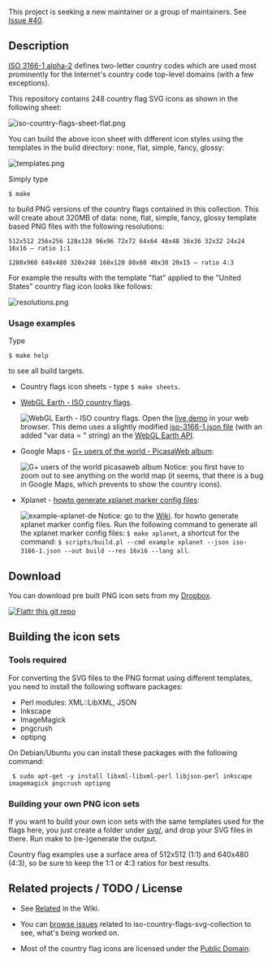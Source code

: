This project is seeking a new maintainer or a group of maintainers. See [Issue #40](https://github.com/koppi/iso-country-flags-svg-collection/issues/40).

## Description

[ISO 3166-1 alpha-2](http://en.wikipedia.org/wiki/ISO_3166-1) defines two-letter country codes which are used most prominently for the Internet's country code top-level domains (with a few exceptions).

This repository contains 248 country flag SVG icons as shown in the following sheet:

![iso-country-flags-sheet-flat.png](https://raw.github.com/koppi/iso-country-flags-svg-collection/master/examples/iso-country-flags-sheet-flat.png "ISO country flags svg collection")

You can build the above icon sheet with different icon styles using the templates in the build directory: none, flat, simple, fancy, glossy:

![templates.png](https://raw.github.com/koppi/iso-country-flags-svg-collection/master/examples/templates.png "Country flag icons templates")

Simply type

```
$ make
```

to build PNG versions of the country flags contained in this collection. This will create about 320MB of data: none, flat, simple, fancy, glossy template based PNG files with the following resolutions:

```
512x512 256x256 128x128 96x96 72x72 64x64 48x48 36x36 32x32 24x24 16x16 – ratio 1:1
```

```
1280x960 640x480 320x240 160x120 80x60 40x30 20x15 – ratio 4:3
```

For example the results with the template "flat" applied to the "United States" country flag icon looks like follows:

![resolutions.png](https://raw.github.com/koppi/iso-country-flags-svg-collection/master/examples/resolutions.png "Country flag icon resoultions")
 
### Usage examples

Type

```
$ make help
```

to see all build targets.

* Country flags icon sheets - type ```$ make sheets```.

* [WebGL Earth - ISO country flags](http://tinyurl.com/webgl-earth-iso-country-flags).

  ![WebGL Earth - ISO country flags](https://raw.github.com/koppi/iso-country-flags-svg-collection/master/examples/example-webgl-earth.png). Open the [live demo](http://tinyurl.com/webgl-earth-iso-country-flags) in your web browser. This demo uses a slightly modified [iso-3166-1.json file](http://dl.dropbox.com/u/3139257/iso-country-flags-svg-collection/examples/iso-3166-1.json) (with an added "var data = " string) an the [WebGL Earth API](http://www.webglearth.org/).

* Google Maps - [G+ users of the world - PicasaWeb album](http://goo.gl/mHyJb):

  ![G+ users of the world picasaweb album](https://raw.github.com/koppi/iso-country-flags-svg-collection/master/examples/example-google-maps.png) Notice: you first have to zoom out to see anything on the world map (it seems, that there is a bug in Google Maps, which prevents to show the country icons).

* Xplanet - [howto generate xplanet marker config files](https://github.com/koppi/iso-country-flags-svg-collection/wiki/example-xplanet):

  ![example-xplanet-de](https://raw.github.com/koppi/iso-country-flags-svg-collection/master/examples/example-xplanet-de.png) Notice: go to the [Wiki](https://github.com/koppi/iso-country-flags-svg-collection/wiki/example-xplanet). for howto generate xplanet marker config files. Run the following command to generate all the xplanet marker config files: ```$ make xplanet```, a shortcut for the command: ```$ scripts/build.pl --cmd example xplanet --json iso-3166-1.json --out build --res 16x16 --lang all```.
  
## Download

You can download pre built PNG icon sets from my [Dropbox](http://goo.gl/oaoEl).

[![Flattr this git repo](http://api.flattr.com/button/flattr-badge-large.png)](https://flattr.com/submit/auto?user_id=koppi&url=https://github.com/koppi/iso-country-flags-svg-collection&title=&language=&tags=svg,country,flags&category=images)

## Building the icon sets

### Tools required

For converting the SVG files to the PNG format using different templates, you need to install the following software packages:

* Perl modules: XML::LibXML, JSON
* Inkscape
* ImageMagick
* pngcrush
* optipng

On Debian/Ubuntu you can install these packages with the following command:

```
 $ sudo apt-get -y install libxml-libxml-perl libjson-perl inkscape imagemagick pngcrush optipng
```

### Building your own PNG icon sets

If you want to build your own icon sets with the same templates used for the flags here, you just create a folder under [svg/](https://github.com/koppi/iso-country-flags-svg-collection/tree/master/svg), and drop your SVG files in there. Run make to (re-)generate the output.

Country flag examples use a surface area of 512x512 (1:1) and 640x480 (4:3), so be sure to keep the 1:1 or 4:3 ratios for best results.

## Related projects / TODO / License

* See [Related](https://github.com/koppi/iso-country-flags-svg-collection/wiki/Related) in the Wiki.

* You can [browse issues](https://github.com/koppi/iso-country-flags-svg-collection/issues) related to iso-country-flags-svg-collection to see, what's being worked on.

* Most of the country flag icons are licensed under the [Public Domain](http://en.wikipedia.org/wiki/Public_domain).
